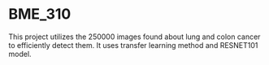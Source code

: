# BME_310
This project utilizes the 250000 images found about lung and colon cancer to efficiently detect them.
It uses transfer learning method and RESNET101 model.
